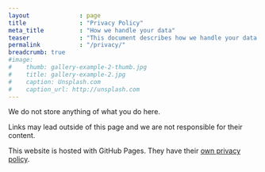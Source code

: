 ```yaml
---
layout              : page
title               : "Privacy Policy"
meta_title          : "How we handle your data"
teaser              : "This document describes how we handle your data when you browse this website."
permalink           : "/privacy/"
breadcrumb: true
#image:
#    thumb: gallery-example-2-thumb.jpg
#    title: gallery-example-2.jpg
#    caption: Unsplash.com
#    caption_url: http://unsplash.com
---
```


We do not store anything of what you do here.

Links may lead outside of this page and we are not responsible for their content.

This website is hosted with GitHub Pages.
They have their [own privacy policy](https://docs.github.com/en/site-policy/privacy-policies/github-privacy-statement#github-pages).
